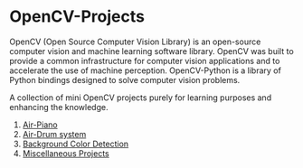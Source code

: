 # OpenCV-Projects

OpenCV (Open Source Computer Vision Library) is an open-source computer vision and machine learning software library. OpenCV was built to provide a common infrastructure for computer vision applications and to accelerate the use of machine perception.
OpenCV-Python is a library of Python bindings designed to solve computer vision problems. 

A collection of mini OpenCV projects purely for learning purposes and enhancing the knowledge.

1. [Air-Piano](https://github.com/umar07/Air-Paino)
2. [Air-Drum system](https://github.com/umar07/Air_DrumBeat)
3. [Background Color Detection](https://github.com/umar07/Background_Color_Detection) 
4. [Miscellaneous Projects](https://github.com/umar07/Miscellaneous_OpenCV_Projects)
